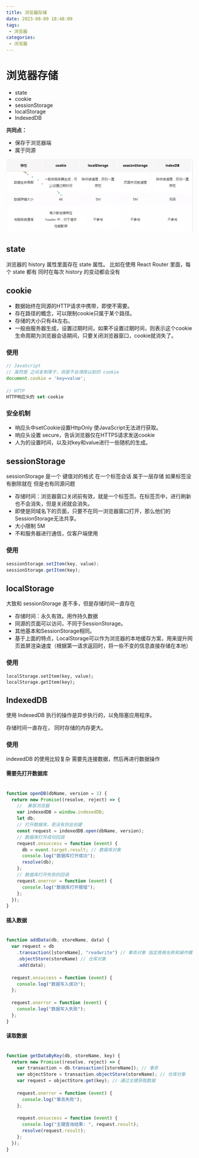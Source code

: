 ```yaml
---
title: 浏览器存储
date: 2023-08-09 18:48:09
tags:
 - 浏览器
categories:
 - 浏览器
---
```


# 浏览器存储

* state
* cookie
* sessionStorage
* localStorage
* IndexedDB

**共同点：**

* 保存于浏览器端
* 属于同源

<img src="浏览器存储/image-20210911110344169.png" alt="image-20210911110344169" />

## state

浏览器的 history 属性里面存在 state 属性。
比如在使用 React Router 里面，每个 state 都有
同时在每次 history 的变动都会没有

## cookie


* 数据始终在同源的HTTP请求中携带，即使不需要。
* 存在路径的概念，可以限制cookie只属于某个路径。
* 存储的大小只有4k左右。
* 一般由服务器生成，设置过期时间，如果不设置过期时间，则表示这个cookie生命周期为浏览器会话期间，只要关闭浏览器窗口，cookie就消失了。

### 使用

```JavaScript
// JavaScript
// 虽然是 之间复制等于，但是不会清除以前的 cookie
document.cookie = 'key=value';

// HTTP
HTTP响应头的 set-cookie
```


### 安全机制

* 响应头中setCookie设置HttpOnly 使JavaScript无法进行获取。
* 响应头设置 secure，告诉浏览器仅在HTTPS请求发送cookie
* 人为的设置时间，以及对key和value进行一些随机的生成。


## sessionStorage

sessionStorage 是一个 键值对的格式
在一个标签会话 属于一层存储
如果标签没有删除就在
但是也有同源问题

* 存储时间：浏览器窗口关闭前有效，就是一个标签页。在标签页中，进行刷新也不会消失，但是关闭就会消失。
* 即使是同域名下的页面，只要不在同一浏览器窗口打开，那么他们的SessionStorage无法共享。
* 大小限制 5M
* 不和服务器进行通信，仅客户端使用


### 使用

```JavaScript
sessionStorage.setItem(key, value);
sessionStorage.getItem(key);
```


## localStorage

大致和 sessionStorage 差不多，但是存储时间一直存在

* 存储时间：永久有效。用作持久数据
* 同源的页面可以访问，不同于SessionStorage。
* 其他基本和SessionStorage相同。
* 基于上面的特点，LocalStorage可以作为浏览器的本地缓存方案，用来提升网页首屏渲染速度（根据第一请求返回时，将一些不变的信息直接存储在本地）


### 使用

```
localStorage.setItem(key, value);
localStorage.getItem(key);
```


## IndexedDB

使用 IndexedDB 执行的操作是异步执行的，以免阻塞应用程序。

存储时间一直存在，
同时存储的内存更大。

### 使用

indexedDB 的使用比较复杂
需要先连接数据，然后再进行数据操作

#### 需要先打开数据库

```JavaScript

function openDB(dbName, version = 1) {
  return new Promise((resolve, reject) => {
    //  兼容浏览器
    var indexedDB = window.indexedDB;
    let db;
    // 打开数据库，若没有则会创建
    const request = indexedDB.open(dbName, version);
    // 数据库打开成功回调
    request.onsuccess = function (event) {
      db = event.target.result; // 数据库对象
      console.log("数据库打开成功");
      resolve(db);
    };
    // 数据库打开失败的回调
    request.onerror = function (event) {
      console.log("数据库打开报错");
    };
  });
}

```

#### 插入数据

```JavaScript

function addData(db, storeName, data) {
  var request = db
    .transaction([storeName], "readwrite") // 事务对象 指定表格名称和操作模式（"只读"或"读写"）
    .objectStore(storeName) // 仓库对象
    .add(data);

  request.onsuccess = function (event) {
    console.log("数据写入成功");
  };

  request.onerror = function (event) {
    console.log("数据写入失败");
  };
}

```

#### 读取数据

```JavaScript

function getDataByKey(db, storeName, key) {
  return new Promise((resolve, reject) => {
    var transaction = db.transaction([storeName]); // 事务
    var objectStore = transaction.objectStore(storeName); // 仓库对象
    var request = objectStore.get(key); // 通过主键获取数据

    request.onerror = function (event) {
      console.log("事务失败");
    };

    request.onsuccess = function (event) {
      console.log("主键查询结果: ", request.result);
      resolve(request.result);
    };
  });
}

```
